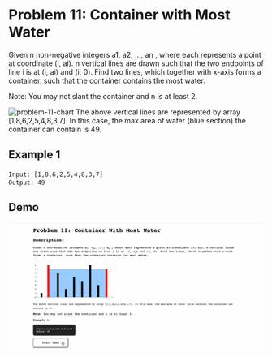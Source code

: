 # Problem 11: Container with Most Water

Given n non-negative integers a1, a2, ..., an , where each represents a point at coordinate (i, ai). n vertical lines are drawn such that the two endpoints of line i is at (i, ai) and (i, 0). Find two lines, which together with x-axis forms a container, such that the container contains the most water.

Note: You may not slant the container and n is at least 2.

![problem-11-chart]('./chart.jpg')
The above vertical lines are represented by array [1,8,6,2,5,4,8,3,7]. In this case, the max area of water (blue section) the container can contain is 49.

## Example 1

```
Input: [1,8,6,2,5,4,8,3,7]
Output: 49
```

## Demo

![problem-11](./problem-11.gif)
